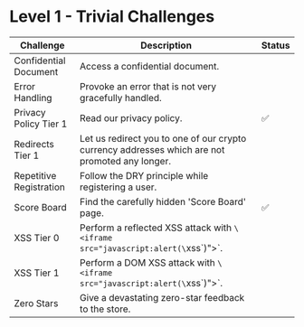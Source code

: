 # Level 1 - Trivial Challenges

| Challenge | Description | Status |
| --- | --- | --- |
| Confidential Document | Access a confidential document. | 
| Error Handling | Provoke an error that is not very gracefully handled. | 
| Privacy Policy Tier 1 | Read our privacy policy. | :white_check_mark:
| Redirects Tier 1 | Let us redirect you to one of our crypto currency addresses which are not promoted any longer. | 
| Repetitive Registration | Follow the DRY principle while registering a user. | 
| Score Board | Find the carefully hidden 'Score Board' page. | :white_check_mark:
| XSS Tier 0 | Perform a reflected XSS attack with `\<iframe src="javascript:alert(\`xss\`)"\>`. | 
| XSS Tier 1 | Perform a DOM XSS attack with `\<iframe src="javascript:alert(\`xss\`)"\>`. | 
| Zero Stars | Give a devastating zero-star feedback to the store. | 

